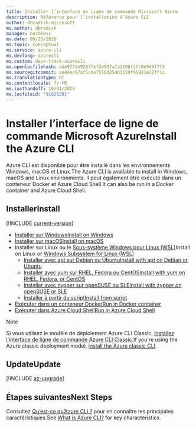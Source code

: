 ```yaml
---
title: Installer l’interface de ligne de commande Microsoft Azure
description: Référence pour l’installation d’Azure CLI
author: dbradish-microsoft
ms.author: dbradish
manager: barbkess
ms.date: 09/25/2020
ms.topic: conceptual
ms.service: azure-cli
ms.devlang: azurecli
ms.custom: devx-track-azurecli
ms.openlocfilehash: ade9772e9287fef2e937a7a2106f1fc0e949f773
ms.sourcegitcommit: aa44ec97af5c0e7558d254b3159f95921e22ff1c
ms.translationtype: HT
ms.contentlocale: fr-FR
ms.lasthandoff: 10/01/2020
ms.locfileid: "91625281"
---
```

# <a name="install-the-azure-cli"></a><span data-ttu-id="fec85-103">Installer l’interface de ligne de commande Microsoft Azure</span><span class="sxs-lookup"><span data-stu-id="fec85-103">Install the Azure CLI</span></span>

<span data-ttu-id="fec85-104">Azure CLI est disponible pour être installé dans les environnements Windows, macOS et Linux.</span><span class="sxs-lookup"><span data-stu-id="fec85-104">The Azure CLI is available to install in Windows, macOS and Linux environments.</span></span>  <span data-ttu-id="fec85-105">Il peut également être exécuté dans un conteneur Docker et Azure Cloud Shell.</span><span class="sxs-lookup"><span data-stu-id="fec85-105">It can also be run in a Docker container and Azure Cloud Shell.</span></span>

## <a name="install"></a><span data-ttu-id="fec85-106">Installer</span><span class="sxs-lookup"><span data-stu-id="fec85-106">Install</span></span>

[!INCLUDE [current-version](includes/current-version.md)]

* [<span data-ttu-id="fec85-107">Installer sur Windows</span><span class="sxs-lookup"><span data-stu-id="fec85-107">Install on Windows</span></span>](install-azure-cli-windows.md)
* [<span data-ttu-id="fec85-108">Installer sur macOS</span><span class="sxs-lookup"><span data-stu-id="fec85-108">Install on macOS</span></span>](install-azure-cli-macos.md)
* <span data-ttu-id="fec85-109">Installer sur Linux ou le [Sous-système Windows pour Linux (WSL)](/windows/wsl/about)</span><span class="sxs-lookup"><span data-stu-id="fec85-109">Install on Linux or [Windows Subsystem for Linux (WSL)](/windows/wsl/about)</span></span>
  * [<span data-ttu-id="fec85-110">Installer avec apt sur Debian ou Ubuntu</span><span class="sxs-lookup"><span data-stu-id="fec85-110">Install with apt on Debian or Ubuntu</span></span>](install-azure-cli-apt.md)
  * [<span data-ttu-id="fec85-111">Installer avec yum sur RHEL, Fedora ou CentOS</span><span class="sxs-lookup"><span data-stu-id="fec85-111">Install with yum on RHEL, Fedora, or CentOS</span></span>](install-azure-cli-yum.md)
  * [<span data-ttu-id="fec85-112">Installer avec zypper sur openSUSE ou SLE</span><span class="sxs-lookup"><span data-stu-id="fec85-112">Install with zypper on openSUSE or SLE</span></span>](install-azure-cli-zypper.md)
  * [<span data-ttu-id="fec85-113">Installer à partir du script</span><span class="sxs-lookup"><span data-stu-id="fec85-113">Install from script</span></span>](install-azure-cli-linux.md)
* [<span data-ttu-id="fec85-114">Exécuter dans un conteneur Docker</span><span class="sxs-lookup"><span data-stu-id="fec85-114">Run in Docker container</span></span>](run-azure-cli-docker.md)
* [<span data-ttu-id="fec85-115">Exécuter dans Azure Cloud Shell</span><span class="sxs-lookup"><span data-stu-id="fec85-115">Run in Azure Cloud Shell</span></span>](/azure/cloud-shell/quickstart)

> [!NOTE]
> <span data-ttu-id="fec85-116">Si vous utilisez le modèle de déploiement Azure CLI Classic, [installez l’interface de ligne de commande Azure CLI Classic](install-classic-cli.md).</span><span class="sxs-lookup"><span data-stu-id="fec85-116">If you're using the Azure classic deployment model, [install the Azure classic CLI](install-classic-cli.md).</span></span>

## <a name="update"></a><span data-ttu-id="fec85-117">Update</span><span class="sxs-lookup"><span data-stu-id="fec85-117">Update</span></span>
[!INCLUDE [az-upgrade](includes/az-upgrade.md)]

## <a name="next-steps"></a><span data-ttu-id="fec85-118">Étapes suivantes</span><span class="sxs-lookup"><span data-stu-id="fec85-118">Next Steps</span></span>

<span data-ttu-id="fec85-119">Consultez [Qu’est-ce qu’Azure CLI ?](what-is-azure-cli.md) pour en connaître les principales caractéristiques.</span><span class="sxs-lookup"><span data-stu-id="fec85-119">See [What is Azure CLI?](what-is-azure-cli.md) for key characteristics.</span></span>
